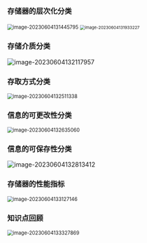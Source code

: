 ### 存储器的层次化分类

<img src="C:\Users\a1067\AppData\Roaming\Typora\typora-user-images\image-20230604131445795.png" alt="image-20230604131445795" style="zoom:80%;" />

<img src="C:\Users\a1067\AppData\Roaming\Typora\typora-user-images\image-20230604131933227.png" alt="image-20230604131933227" style="zoom: 67%;" />

### 存储介质分类

![image-20230604132117957](C:\Users\a1067\AppData\Roaming\Typora\typora-user-images\image-20230604132117957.png)

### 存取方式分类

<img src="C:\Users\a1067\AppData\Roaming\Typora\typora-user-images\image-20230604132511338.png" alt="image-20230604132511338" style="zoom:80%;" />

### 信息的可更改性分类

<img src="C:\Users\a1067\AppData\Roaming\Typora\typora-user-images\image-20230604132635060.png" alt="image-20230604132635060" style="zoom:80%;" />

### 信息的可保存性分类

![image-20230604132813412](C:\Users\a1067\AppData\Roaming\Typora\typora-user-images\image-20230604132813412.png)

### 存储器的性能指标

<img src="C:\Users\a1067\AppData\Roaming\Typora\typora-user-images\image-20230604133127146.png" alt="image-20230604133127146" style="zoom:80%;" />

### 知识点回顾

<img src="C:\Users\a1067\AppData\Roaming\Typora\typora-user-images\image-20230604133327869.png" alt="image-20230604133327869" style="zoom:80%;" />